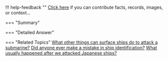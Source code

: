 !!! help-feedback ""
    <a href="/feedback/" data-feedback-link>Click here</a>
    if you can contribute facts, records, images, or context…

<a id="summary"></a>
=== "Summary"

=== "Detailed Answer"

=== "Related Topics"
    [What other things can surface ships do to attack a submarine?](what-other-things-can-surface-ships-do-to-attack-a-submarine.md#summary)
    [Did anyone ever make a mistake in ship identification?](did-anyone-ever-make-a-mistake-in-ship-identification.md#summary)
    [What usually happened after we attacked Japanese ships?](what-usually-happened-after-we-attacked-japanese-ships.md#summary)
